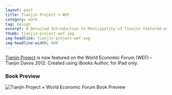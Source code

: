 ```yaml
---
layout: post
title: Tianjin Project × WEF
category: work
tag: design
excerpt: A Detailed Introduction to Municipality of Tianjin featured on the World Economic Forum
thumb: tianjin-project-wef.jpg
img-headline: tianjin-project-wef.svg
img-headline-width: 600
---
```


<div class=txt>
<p><a href="{% post_url /work/2012-06-11-tianjin-project %}/">Tianjin Project</a> is now featured on the World Economic Forum (WEF) - Tianjin Davos 2012. Created using iBooks Author, for iPad only.</p>
</div>

<div class=txt>
  <h3>Book Preview</h3>
</div>
<p><img src="{{ site.file }}/tianjin-project-wef-preview-merged.jpg" alt="Tianjin Project &times; World Economic Forum Book Preview"></p>
